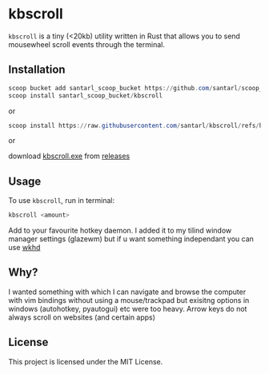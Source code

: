 # kbscroll

`kbscroll` is a tiny (<20kb) utility written in Rust that allows you to send mousewheel scroll events through the terminal.


## Installation

```powershell
scoop bucket add santarl_scoop_bucket https://github.com/santarl/scoop_bucket ; 
scoop install santarl_scoop_bucket/kbscroll
```
or

```powershell
scoop install https://raw.githubusercontent.com/santarl/kbscroll/refs/heads/main/kbscroll.json
```

or

download [kbscroll.exe](https://github.com/santarl/kbscroll/releases/download/main/kbscroll.exe) from [releases](https://github.com/santarl/kbscroll/releases)

## Usage

To use `kbscroll`, run in terminal:

```sh
kbscroll <amount>
```

Add to your favourite hotkey daemon. I added it to my tilind window manager settings (glazewm) but if u want something independant you can use [wkhd](https://github.com/LGUG2Z/whkd)

## Why?

I wanted something with which I can navigate and browse the computer with vim bindings without using a mouse/trackpad but exisitng options in windows (autohotkey, pyautogui) etc were too heavy. Arrow keys do not always scroll on websites (and certain apps)

## License

This project is licensed under the MIT License.
